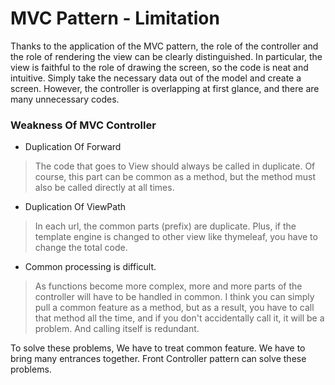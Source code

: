 # MVC Pattern - Limitation
Thanks to the application of the MVC pattern, the role of the controller and the role of rendering the view can be clearly distinguished.
In particular, the view is faithful to the role of drawing the screen, so the code is neat and intuitive. 
Simply take the necessary data out of the model and create a screen.
However, the controller is overlapping at first glance, and there are many unnecessary codes.

### Weakness Of MVC Controller
- Duplication Of Forward
> The code that goes to View should always be called in duplicate.
> Of course, this part can be common as a method, but the method must also be called directly at all times.

- Duplication Of ViewPath
> In each url, the common parts (prefix) are duplicate.
> Plus, if the template engine is changed to other view like thymeleaf, you have to change the total code.

- Common processing is difficult.
> As functions become more complex, more and more parts of the controller will have to be handled in common. 
> I think you can simply pull a common feature as a method, 
> but as a result, you have to call that method all the time, 
> and if you don't accidentally call it, it will be a problem. 
> And calling itself is redundant.

To solve these problems, We have to treat common feature.
We have to bring many entrances together.
Front Controller pattern can solve these problems.